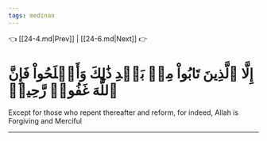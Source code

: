 ```yaml
---
tags: medinan
---
```


👈 [[24-4.md|Prev]] | [[24-6.md|Next]] 👉

# إِلَّا ٱلَّذِينَ تَابُواْ مِنۢ بَعۡدِ ذَٰلِكَ وَأَصۡلَحُواْ فَإِنَّ ٱللَّهَ غَفُورٞ رَّحِيمٞ

Except for those who repent thereafter and reform, for indeed, Allah is Forgiving and Merciful

---

